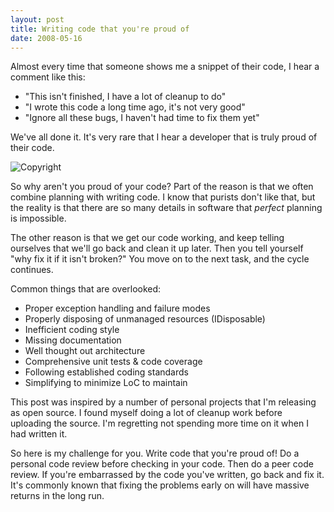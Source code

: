 ```yaml
---
layout: post
title: Writing code that you're proud of
date: 2008-05-16
---
```


Almost every time that someone shows me a snippet of their code, I hear a comment like this:

*   "This isn't finished, I have a lot of cleanup to do"
*   "I wrote this code a long time ago, it's not very good"
*   "Ignore all these bugs, I haven't had time to fix them yet"

We've all done it. It's very rare that I hear a developer that is truly proud of their code.

![Copyright](istock-000005549387xsmall.jpg)

So why aren't you proud of your code? Part of the reason is that we often combine planning with writing code. I know that purists don't like that, but the reality is that there are so many details in software that _perfect_ planning is impossible.

The other reason is that we get our code working, and keep telling ourselves that we'll go back and clean it up later. Then you tell yourself "why fix it if it isn't broken?" You move on to the next task, and the cycle continues.

Common things that are overlooked:

*   Proper exception handling and failure modes
*   Properly disposing of unmanaged resources (IDisposable)
*   Inefficient coding style
*   Missing documentation
*   Well thought out architecture
*   Comprehensive unit tests & code coverage
*   Following established coding standards
*   Simplifying to minimize LoC to maintain  

This post was inspired by a number of personal projects that I'm releasing as open source. I found myself doing a lot of cleanup work before uploading the source. I'm regretting not spending more time on it when I had written it.

So here is my challenge for you. Write code that you're proud of! Do a personal code review before checking in your code. Then do a peer code review. If you're embarrassed by the code you've written, go back and fix it. It's commonly known that fixing the problems early on will have massive returns in the long run.
